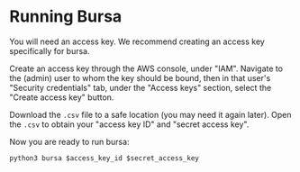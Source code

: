Running Bursa
=============

You will need an access key.
We recommend creating an access key specifically for bursa.

Create an access key through the AWS console, under "IAM".
Navigate to the (admin) user to whom the key should be bound,
then in that user's "Security credentials" tab,
under the "Access keys" section,
select the "Create access key" button.

Download the `.csv` file to a safe location
(you may need it again later).
Open the `.csv` to obtain your "access key ID" and "secret access key".

Now you are ready to run bursa:

    python3 bursa $access_key_id $secret_access_key
